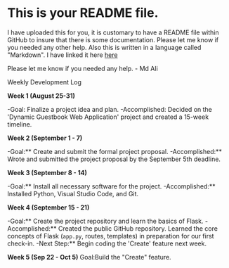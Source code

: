# This is your README file.

I have uploaded this for you, it is customary to have a README file within GitHub to insure that there is some documentation. Please let me know if you needed any other help. Also this is written in a language called "Markdown". I have linked it here [here](https://docs.github.com/en/get-started/writing-on-github/getting-started-with-writing-and-formatting-on-github/basic-writing-and-formatting-syntax)

Please let me know if you needed any help. - Md Ali

Weekly Development Log

**Week 1 (August 25-31)**

-Goal: Finalize a project idea and plan.
-Accomplished: Decided on the 'Dynamic Guestbook Web Application' project and created a 15-week timeline. 

**Week 2 (September 1 - 7)**

-Goal:** Create and submit the formal project proposal.
-Accomplished:** Wrote and submitted the project proposal by the September 5th deadline.

**Week 3 (September 8 - 14)**

-Goal:** Install all necessary software for the project.
-Accomplished:** Installed Python, Visual Studio Code, and Git.

**Week 4 (September 15 - 21)**

-Goal:** Create the project repository and learn the basics of Flask.
-Accomplished:** Created the public GitHub repository. Learned the core concepts of Flask (`app.py`, routes, templates) in preparation for our first check-in.
-Next Step:** Begin coding the 'Create' feature next week.

**Week 5 (Sep 22 - Oct 5)**
Goal:Build the "Create" feature. 
